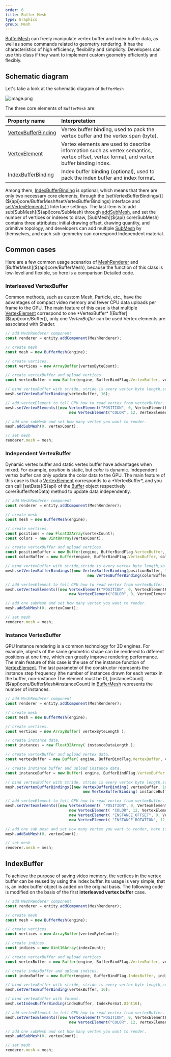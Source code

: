 ```yaml
---
order: 6
title: Buffer Mesh
type: Graphics
group: Mesh
---
```


[BufferMesh](${api}core/BufferMesh) can freely manipulate vertex buffer and index buffer data, as well as some commands related to geometry rendering. It has the characteristics of high efficiency, flexibility and simplicity. Developers can use this class if they want to implement custom geometry efficiently and flexibly.

## Schematic diagram
Let's take a look at the schematic diagram of `BufferMesh`

![image.png](https://gw.alipayobjects.com/mdn/rms_7c464e/afts/img/A*piB3Q4501loAAAAAAAAAAAAAARQnAQ)

The three core elements of `BufferMesh` are:

| Property name | Interpretation |
|:--|:--|
|[VertexBufferBinding](${api}core/VertexBufferBinding)|Vertex buffer binding, used to pack the vertex buffer and the vertex span (byte).|
|[VertexElement](${api}core/VertexElement)|Vertex elements are used to describe information such as vertex semantics, vertex offset, vertex format, and vertex buffer binding index.|
|[IndexBufferBinding](${api}core/IndexBufferBinding)|Index buffer binding (optional), used to pack the index buffer and index format.|

Among them, [IndexBufferBinding](${api}core/IndexBufferBinding) is optional, which means that there are only two necessary core elements, through the [setVertexBufferBindings()](${api}core/BufferMesh#setVertexBufferBindings) interface and [setVertexElements( )](${api}core/BufferMesh#setVertexElements) Interface settings. The last item is to add sub[SubMesh](${api}core/SubMesh) through [addSubMesh](${api}core/BufferMesh#addSubMesh), and set the number of vertices or indexes to draw, [SubMesh](${api} core/SubMesh) contains three attributes: initial drawing offset, drawing quantity, and primitive topology, and developers can add multiple [SubMesh](${api}core/SubMesh) by themselves, and each sub-geometry can correspond Independent material.


## Common cases
Here are a few common usage scenarios of [MeshRenderer](${api}core/MeshRenderer) and [BufferMesh](${api}core/BufferMesh), because the function of this class is low-level and flexible, so here is a comparison Detailed code.

### Interleaved VertexBuffer

<playground src="buffer-mesh-interleaved.ts"></playground>

Common methods, such as custom Mesh, Particle, etc., have the advantages of compact video memory and fewer CPU data uploads per frame to the GPU. The main feature of this case is that multiple [VertexElement](${api}core/VertexElement) correspond to one *VertexBuffer* ([Buffer](${api}core/Buffer)), only one *VertexBuffer* can be used Vertex elements are associated with Shader.

```typescript
// add MeshRenderer component
const renderer = entity.addComponent(MeshRenderer);

// create mesh
const mesh = new BufferMesh(engine);

// create vertices.
const vertices = new ArrayBuffer(vertexByteCount);

// create vertexBuffer and upload vertices.
const vertexBuffer = new Buffer(engine, BufferBindFlag.VertexBuffer, vertices);

// bind vertexBuffer with stride, stride is every vertex byte length,so the value is 16.
mesh.setVertexBufferBinding(vertexBuffer, 16);

// add vertexElement to tell GPU how to read vertex from vertexBuffer.
mesh.setVertexElements([new VertexElement("POSITION", 0, VertexElementFormat.Vector3, 0),
                            new VertexElement("COLOR", 12, VertexElementFormat.NormalizedUByte4, 0)]);

// add one subMesh and set how many vertex you want to render.
mesh.addSubMesh(0, vertexCount);

// set mesh
renderer.mesh = mesh;
```
### Independent VertexBuffer

<playground src="buffer-mesh-independent.ts"></playground>

Dynamic vertex buffer and static vertex buffer have advantages when mixed. For example, *position* is static, but *color* is dynamic. Independent vertex buffer can only update the color data to the GPU. The main feature of this case is that a [VertexElement](${api}core/VertexElement) corresponds to a *VertexBuffer*, and you can call [setData](${api} of the [Buffer](${api}core/Buffer) object respectively core/Buffer#setData) method to update data independently.

```typescript
// add MeshRenderer component
const renderer = entity.addComponent(MeshRenderer);

// create mesh
const mesh = new BufferMesh(engine);

// create vertices.
const positions = new Float32Array(vertexCount);
const colors = new Uint8Array(vertexCount);

// create vertexBuffer and upload vertices.
const positionBuffer = new Buffer(engine, BufferBindFlag.VertexBuffer, positions);
const colorBuffer = new Buffer(engine, BufferBindFlag.VertexBuffer, colors);

// bind vertexBuffer with stride,stride is every vertex byte length,so the value is 12.
mesh.setVertexBufferBindings([new VertexBufferBinding(positionBuffer, 12),
                                 	new VertexBufferBinding(colorBuffer, 4)]);

// add vertexElement to tell GPU how to read vertex from vertexBuffer.
mesh.setVertexElements([new VertexElement("POSITION", 0, VertexElementFormat.Vector3, 0),
                            new VertexElement("COLOR", 0, VertexElementFormat.NormalizedUByte4, 1)]);

// add one subMesh and set how many vertex you want to render.
mesh.addSubMesh(0, vertexCount);

// set mesh
renderer.mesh = mesh;
```


### Instance VertexBuffer

<playground src="buffer-mesh-instance.ts"></playground>

GPU Instance rendering is a common technology for 3D engines. For example, objects of the same geometric shape can be rendered to different positions at one time, which can greatly improve rendering performance. The main feature of this case is the use of the instance function of [VertexElement](${api}core/VertexElement). The last parameter of the constructor represents the instance step frequency (the number of instances drawn for each vertex in the buffer, non-instance The element must be 0), [instanceCount](${api}core/BufferMesh#instanceCount) in [BufferMesh](${api}core/BufferMesh) represents the number of instances.

```typescript
// add MeshRenderer component
const renderer = entity.addComponent(MeshRenderer);

// create mesh
const mesh = new BufferMesh(engine);

// create vertices.
const vertices = new ArrayBuffer( vertexByteLength );

// create instance data.
const instances = new Float32Array( instanceDataLength );

// create vertexBuffer and upload vertex data.
const vertexBuffer = new Buffer( engine, BufferBindFlag.VertexBuffer, vertices );

// create instance buffer and upload instance data.
const instanceBuffer = new Buffer( engine, BufferBindFlag.VertexBuffer, instances );

// bind vertexBuffer with stride, stride is every vertex byte length,so the value is 16.
mesh.setVertexBufferBindings([new VertexBufferBinding( vertexBuffer, 16 ),
                                  new VertexBufferBinding( instanceBuffer, 12 )]);

// add vertexElement to tell GPU how to read vertex from vertexBuffer.
mesh.setVertexElements([new VertexElement( "POSITION", 0, VertexElementFormat.Vector3, 0 ),
                            new VertexElement( "COLOR", 12, VertexElementFormat.NormalizedUByte4, 0 ),
                            new VertexElement( "INSTANCE_OFFSET", 0, VertexElementFormat.Vector3, 1 , 1 ),
                            new VertexElement( "INSTANCE_ROTATION", 12, VertexElementFormat.Vector3, 1 , 1 )]]);

// add one sub mesh and set how many vertex you want to render, here is full vertexCount.
mesh.addSubMesh(0, vertexCount);

// set mesh
renderer.mesh = mesh;
```


## IndexBuffer
To achieve the purpose of saving video memory, the vertices in the vertex buffer can be reused by using the index buffer. Its usage is very simple, that is, an index buffer object is added on the original basis. The following code is modified on the basis of the first **interleaved vertex buffer** case.

```typescript
// add MeshRenderer component
const renderer = entity.addComponent(MeshRenderer);

// create mesh
const mesh = new BufferMesh(engine);

// create vertices.
const vertices = new ArrayBuffer(vertexByteCount);

// create indices.
const indices = new Uint16Array(indexCount);

// create vertexBuffer and upload vertices.
const vertexBuffer = new Buffer(engine, BufferBindFlag.VertexBuffer, vertices);

// create indexBuffer and upload indices.
const indexBuffer = new Buffer(engine, BufferBindFlag.IndexBuffer, indices);

// bind vertexBuffer with stride, stride is every vertex byte length,so the value is 16.
mesh.setVertexBufferBinding(vertexBuffer, 16);

// bind vertexBuffer with format.
mesh.setIndexBufferBinding(indexBuffer, IndexFormat.UInt16);

// add vertexElement to tell GPU how to read vertex from vertexBuffer.
mesh.setVertexElements([new VertexElement("POSITION", 0, VertexElementFormat.Vector3, 0),
                            new VertexElement("COLOR", 12, VertexElementFormat.NormalizedUByte4, 0)]);

// add one subMesh and set how many vertex you want to render.
mesh.addSubMesh(0, vertexCount);

// set mesh
renderer.mesh = mesh;
```